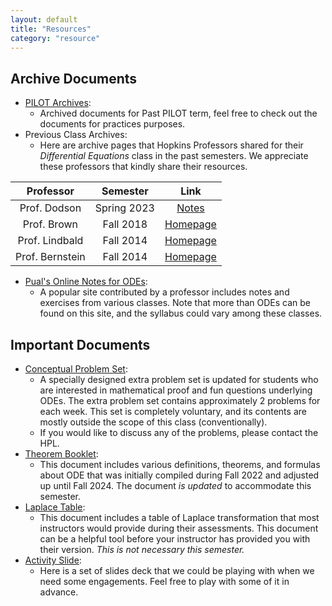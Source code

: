 ```yaml
---
layout: default
title: "Resources"
category: "resource"
---
```


## Archive Documents

- [PILOT Archives](https://jhu-ode-pilot.github.io):
    - Archived documents for Past PILOT term, feel free to check out the documents for practices purposes.
- Previous Class Archives:
    - Here are archive pages that Hopkins Professors shared for their *Differential Equations* class in the past semesters. We appreciate these professors that kindly share their resources.

| Professor | Semester | Link |
|:---------:|:--------:|:----:|
| Prof. Dodson | Spring 2023 | [Notes](https://math.jhu.edu/~dodson/Math302_ODE-LectureNotes.pdf)|
| Prof. Brown | Fall 2018 | [Homepage](https://math.jhu.edu/~brown/courses/f18/Syllabus302.html)|
| Prof. Lindbald | Fall 2014| [Homepage](https://math.jhu.edu/~lindblad/302/302.html)|
| Prof. Bernstein | Fall 2014| [Homepage](https://math.jhu.edu/~bernstein/math306/index.html)|


- [Pual's Online Notes for ODEs](https://tutorial.math.lamar.edu/Classes/DE/DE.aspx):
    - A popular site contributed by a professor includes notes and exercises from various classes. Note that more than ODEs can be found on this site, and the syllabus could vary among these classes.

## Important Documents

- [Conceptual Problem Set]({{site.baseurl}}/resources/Conceptual-Problem-Set.pdf):
    - A specially designed extra problem set is updated for students who are interested in mathematical proof and fun questions underlying ODEs. The extra problem set contains approximately 2 problems for each week. This set is completely voluntary, and its contents are mostly outside the scope of this class (conventionally).
    - If you would like to discuss any of the problems, please contact the HPL.
- [Theorem Booklet]({{site.baseurl}}/resources/Theorem-Booklet.pdf):
    - This document includes various definitions, theorems, and formulas about ODE that was initially compiled during Fall 2022 and adjusted up until Fall 2024. The document <i>is updated</i> to accommodate this semester.
- [Laplace Table](({{site.baseurl}}/resources/Laplace_Table.pdf)):
    - This document includes a table of Laplace transformation that most instructors would provide during their assessments. This document can be a helpful tool before your instructor has provided you with their version. <i>This is not necessary this semester.</i></li>
- [Activity Slide]({{site.baseurl}}/resources/Activities-Slides.pdf):
    - Here is a set of slides deck that we could be playing with when we need some engagements. Feel free to play with some of it in advance.
